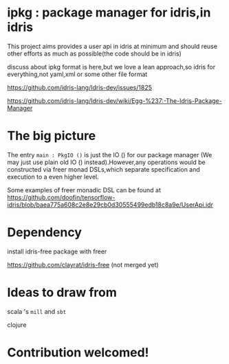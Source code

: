# ipkg : package manager for idris,in idris

This project aims provides a user api in idris at minimum and should reuse other efforts as much as possible(the code should be in idris)

discuss about ipkg format is here,but we love a lean approach,so idris for everything,not yaml,xml or some other file format

https://github.com/idris-lang/Idris-dev/issues/1825

https://github.com/idris-lang/Idris-dev/wiki/Egg-%237:-The-Idris-Package-Manager

# The big picture 

The entry `main : PkgIO ()` is just the IO () for our package manager (We may just use plain old IO () instead).However,any operations would be constructed via freer monad DSLs,which separate specification and execution to a even higher level.

Some examples of freer monadic DSL can be found at https://github.com/doofin/tensorflow-idris/blob/baea775a608c2e8e29cb0d30555499edb18c8a9e/UserApi.idr


# Dependency 
install idris-free package with freer

https://github.com/clayrat/idris-free (not merged yet)

# Ideas to draw from

scala 's `mill` and  `sbt` 

clojure

# Contribution welcomed!
